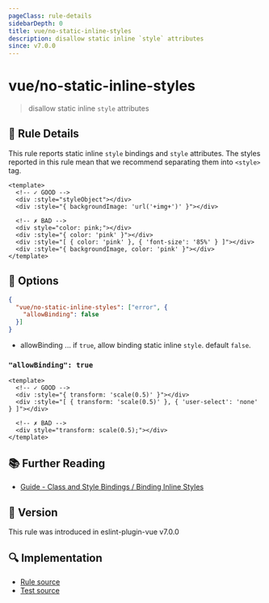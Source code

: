 ```yaml
---
pageClass: rule-details
sidebarDepth: 0
title: vue/no-static-inline-styles
description: disallow static inline `style` attributes
since: v7.0.0
---
```

# vue/no-static-inline-styles

> disallow static inline `style` attributes

## :book: Rule Details

This rule reports static inline `style` bindings and `style` attributes.
The styles reported in this rule mean that we recommend separating them into `<style>` tag.

<eslint-code-block :rules="{'vue/no-static-inline-styles': ['error']}">

```vue
<template>
  <!-- ✓ GOOD -->
  <div :style="styleObject"></div>
  <div :style="{ backgroundImage: 'url('+img+')' }"></div>

  <!-- ✗ BAD -->
  <div style="color: pink;"></div>
  <div :style="{ color: 'pink' }"></div>
  <div :style="[ { color: 'pink' }, { 'font-size': '85%' } ]"></div>
  <div :style="{ backgroundImage, color: 'pink' }"></div>
</template>
```

</eslint-code-block>

## :wrench: Options

```json
{
  "vue/no-static-inline-styles": ["error", {
    "allowBinding": false
  }]
}
```

- allowBinding ... if `true`, allow binding static inline `style`. default `false`.

### `"allowBinding": true`

<eslint-code-block :rules="{'vue/no-static-inline-styles': ['error', {'allowBinding': true}]}">

```vue
<template>
  <!-- ✓ GOOD -->
  <div :style="{ transform: 'scale(0.5)' }"></div>
  <div :style="[ { transform: 'scale(0.5)' }, { 'user-select': 'none' } ]"></div>

  <!-- ✗ BAD -->
  <div style="transform: scale(0.5);"></div>
</template>
```

</eslint-code-block>

## :books: Further Reading

- [Guide - Class and Style Bindings / Binding Inline Styles](https://vuejs.org/guide/essentials/class-and-style.html#binding-inline-styles)

## :rocket: Version

This rule was introduced in eslint-plugin-vue v7.0.0

## :mag: Implementation

- [Rule source](https://github.com/vuejs/eslint-plugin-vue/blob/master/lib/rules/no-static-inline-styles.js)
- [Test source](https://github.com/vuejs/eslint-plugin-vue/blob/master/tests/lib/rules/no-static-inline-styles.js)
